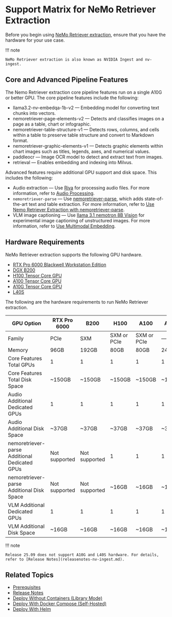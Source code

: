 # Support Matrix for NeMo Retriever Extraction

Before you begin using [NeMo Retriever extraction](overview.md), ensure that you have the hardware for your use case.

!!! note

    NeMo Retriever extraction is also known as NVIDIA Ingest and nv-ingest.


## Core and Advanced Pipeline Features

The Nemo Retriever extraction core pipeline features run on a single A10G or better GPU. 
The core pipeline features include the following:

- llama3.2-nv-embedqa-1b-v2 — Embedding model for converting text chunks into vectors.
- nemoretriever-page-elements-v2 — Detects and classifies images on a page as a table, chart or infographic. 
- nemoretriever-table-structure-v1 — Detects rows, columns, and cells within a table to preserve table structure and convert to Markdown format. 
- nemoretriever-graphic-elements-v1 — Detects graphic elements within chart images such as titles, legends, axes, and numerical values. 
- paddleocr — Image OCR model to detect and extract text from images.
- retrieval — Enables embedding and indexing into Milvus.

Advanced features require additional GPU support and disk space. 
This includes the following:

- Audio extraction — Use [Riva](https://docs.nvidia.com/deeplearning/riva/user-guide/docs/index.html) for processing audio files. For more information, refer to [Audio Processing](nemoretriever-parse.md).
- `nemoretriever-parse` — Use [nemoretriever-parse](https://build.nvidia.com/nvidia/nemoretriever-parse), which adds state-of-the-art text and table extraction. For more information, refer to [Use Nemo Retriever Extraction with nemoretriever-parse](nemoretriever-parse.md).
- VLM image captioning — Use [llama 3.1 nemotron 8B Vision](https://build.nvidia.com/nvidia/llama-3.1-nemotron-nano-vl-8b-v1/modelcard) for experimental image captioning of unstructured images. For more information, refer to [Use Multimodal Embedding](vlm-embed.md).



## Hardware Requirements

NeMo Retriever extraction supports the following GPU hardware.

- [RTX Pro 6000 Blackwell Workstation Edition](https://www.nvidia.com/en-us/products/workstations/professional-desktop-gpus/rtx-pro-6000/)
- [DGX B200](https://www.nvidia.com/en-us/data-center/dgx-b200/)
- [H100 Tensor Core GPU](https://www.nvidia.com/en-us/data-center/h100/)
- [A100 Tensor Core GPU](https://www.nvidia.com/en-us/data-center/a100/)
- [A10G Tensor Core GPU](https://aws.amazon.com/ec2/instance-types/g5/)
- [L40S](https://www.nvidia.com/en-us/data-center/l40s/)

The following are the hardware requirements to run NeMo Retriever extraction.

| GPU Option                                    | RTX Pro 6000  | B200          | H100        | A100        | A10G   | L40S   |
|-----------------------------------------------|---------------|---------------|-------------|-------------|--------|--------|
| Family                                        | PCIe          | SXM           | SXM or PCIe | SXM or PCIe | —      | —      |
| Memory                                        | 96GB          | 192GB         | 80GB        | 80GB        | 24GB   | 48GB   |
| Core Features Total GPUs                      | 1             | 1             | 1           | 1           | 1      | 1      |
| Core Features Total Disk Space                | ~150GB        | ~150GB        | ~150GB      | ~150GB      | ~150GB | ~150GB |
| Audio Additional Dedicated GPUs               | 1             | 1             | 1           | 1           | 1      | 1      |
| Audio Additional Disk Space                   | ~37GB         | ~37GB         | ~37GB       | ~37GB       | ~37GB  | ~37GB  |
| nemoretriever-parse Additional Dedicated GPUs | Not supported | Not supported | 1           | 1           | 1      | 1      |
| nemoretriever-parse Additional Disk Space     | Not supported | Not supported | ~16GB       | ~16GB       | ~16GB  | ~16GB  |
| VLM Additional Dedicated GPUs                 | 1             | 1             | 1           | 1           | 1      | 1      |
| VLM Additional Disk Space                     | ~16GB         | ~16GB         | ~16GB       | ~16GB       | ~16GB  | ~16GB  |


!!! note

    Release 25.09 does not support A10G and L40S hardware. For details, refer to [Release Notes](releasenotes-nv-ingest.md).



## Related Topics

- [Prerequisites](prerequisites.md)
- [Release Notes](releasenotes-nv-ingest.md)
- [Deploy Without Containers (Library Mode)](quickstart-library-mode.md)
- [Deploy With Docker Compose (Self-Hosted)](quickstart-guide.md)
- [Deploy With Helm](helm.md)
